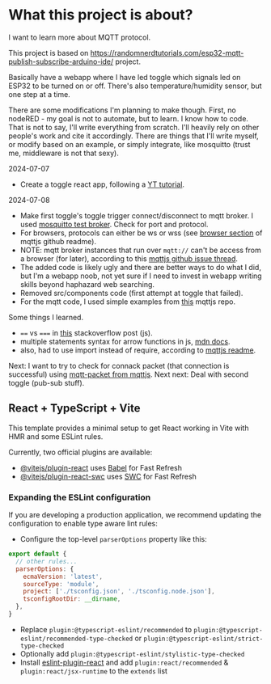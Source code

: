 # What this project is about?

I want to learn more about MQTT protocol.

This project is based on https://randomnerdtutorials.com/esp32-mqtt-publish-subscribe-arduino-ide/ project.

Basically have a webapp where I have led toggle which signals led on ESP32 to be turned on or off.
There's also temperature/humidity sensor, but one step at a time.

There are some modifications I'm planning to make though. First, no nodeRED - my goal is not to automate, but to learn. I know how to code.
That is not to say, I'll write everything from scratch. I'll heavily rely on other people's work and cite it accordingly. There are things 
that I'll write myself, or modify based on an example, or simply integrate, like mosquitto (trust me, middleware is not that sexy).

2024-07-07
- Create a toggle react app, following a [YT tutorial](https://youtu.be/6O_4p-H1-lY?t=95).

2024-07-08
- Make first toggle's toggle trigger connect/disconnect to mqtt broker. I used [mosquitto test broker](https://test.mosquitto.org/). Check for port and protocol.
 - For browsers, protocols can either be ws or wss (see [browser section](https://github.com/mqttjs/MQTT.js?tab=readme-ov-file#browser) of mqttjs github readme).
 - NOTE: mqtt broker instances that run over `mqtt://` can't be access from a browser (for later), according to this [mqttjs github issue thread](https://github.com/mqttjs/MQTT.js/issues/628).
- The added code is likely ugly and there are better ways to do what I did, but I'm a webapp noob, not yet sure if I need to invest in webapp writing skills
  beyond haphazard web searching.
- Removed src/components code (first attempt at toggle that failed).
- For the mqtt code, I used simple examples from [this](https://github.com/mqttjs/MQTT.js) mqttjs repo.

Some things I learned.
- `==` vs `===` in [this](https://stackoverflow.com/questions/5113374/javascript-check-if-variable-exists-is-defined-initialized) stackoverflow post (js).
- multiple statements syntax for arrow functions in js, [mdn docs](https://developer.mozilla.org/en-US/docs/Web/JavaScript/Reference/Functions/Arrow_functions).
- also, had to use import instead of require, according to [mqttjs readme](https://developer.mozilla.org/en-US/docs/Web/JavaScript/Reference/Functions/Arrow_functions).


Next: I want to try to check for connack packet (that connection is successful) using [mqtt-packet from mqttjs](https://github.com/mqttjs/mqtt-packet).
Next next: Deal with second toggle (pub-sub stuff).


## React + TypeScript + Vite

This template provides a minimal setup to get React working in Vite with HMR and some ESLint rules.

Currently, two official plugins are available:

- [@vitejs/plugin-react](https://github.com/vitejs/vite-plugin-react/blob/main/packages/plugin-react/README.md) uses [Babel](https://babeljs.io/) for Fast Refresh
- [@vitejs/plugin-react-swc](https://github.com/vitejs/vite-plugin-react-swc) uses [SWC](https://swc.rs/) for Fast Refresh

### Expanding the ESLint configuration

If you are developing a production application, we recommend updating the configuration to enable type aware lint rules:

- Configure the top-level `parserOptions` property like this:

```js
export default {
  // other rules...
  parserOptions: {
    ecmaVersion: 'latest',
    sourceType: 'module',
    project: ['./tsconfig.json', './tsconfig.node.json'],
    tsconfigRootDir: __dirname,
  },
}
```

- Replace `plugin:@typescript-eslint/recommended` to `plugin:@typescript-eslint/recommended-type-checked` or `plugin:@typescript-eslint/strict-type-checked`
- Optionally add `plugin:@typescript-eslint/stylistic-type-checked`
- Install [eslint-plugin-react](https://github.com/jsx-eslint/eslint-plugin-react) and add `plugin:react/recommended` & `plugin:react/jsx-runtime` to the `extends` list
